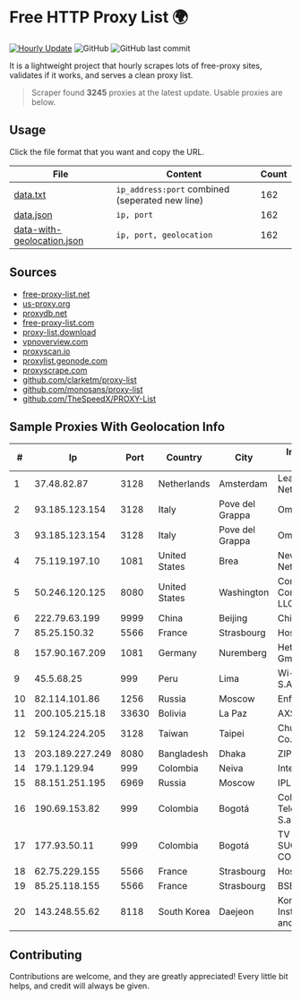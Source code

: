
# Free HTTP Proxy List 🌍

[![Hourly Update](https://github.com/mertguvencli/http-proxy-list/actions/workflows/main.yml/badge.svg?branch=main)](https://github.com/mertguvencli/http-proxy-list/actions/workflows/main.yml)
![GitHub](https://img.shields.io/github/license/mertguvencli/http-proxy-list)
![GitHub last commit](https://img.shields.io/github/last-commit/mertguvencli/http-proxy-list)

It is a lightweight project that hourly scrapes lots of free-proxy sites, validates if it works, and serves a clean proxy list.


> Scraper found **3245** proxies at the latest update. Usable proxies are below.

## Usage

Click the file format that you want and copy the URL.


|File|Content|Count|
|----|-------|-----|
|[data.txt](https://raw.githubusercontent.com/mertguvencli/http-proxy-list/main/proxy-list/data.txt)|`ip_address:port` combined (seperated new line)|162|
|[data.json](https://raw.githubusercontent.com/mertguvencli/http-proxy-list/main/proxy-list/data.json)|`ip, port`|162|
|[data-with-geolocation.json](https://raw.githubusercontent.com/mertguvencli/http-proxy-list/main/proxy-list/data-with-geolocation.json)|`ip, port, geolocation`|162|

## Sources

* [free-proxy-list.net](https://free-proxy-list.net)
* [us-proxy.org](https://www.us-proxy.org)
* [proxydb.net](http://proxydb.net)
* [free-proxy-list.com](https://free-proxy-list.com/?page=&port=&type%5B%5D=http&type%5B%5D=https&up_time=0&search=Search)
* [proxy-list.download](https://www.proxy-list.download/HTTP)
* [vpnoverview.com](https://vpnoverview.com/privacy/anonymous-browsing/free-proxy-servers)
* [proxyscan.io](https://www.proxyscan.io)
* [proxylist.geonode.com](https://proxylist.geonode.com/api/proxy-list?limit=300&page=1&sort_by=lastChecked&sort_type=desc&protocols=http,https)
* [proxyscrape.com](https://api.proxyscrape.com/v2/?request=displayproxies&protocol=http&timeout=10000&country=all&ssl=all&anonymity=all)
* [github.com/clarketm/proxy-list](https://raw.githubusercontent.com/clarketm/proxy-list/master/proxy-list-raw.txt)
* [github.com/monosans/proxy-list](https://raw.githubusercontent.com/monosans/proxy-list/main/proxies/http.txt)
* [github.com/TheSpeedX/PROXY-List](https://raw.githubusercontent.com/TheSpeedX/PROXY-List/master/http.txt)


## Sample Proxies With Geolocation Info

|#|Ip|Port|Country|City|Internet Service Provider|
|-|--|----|-------|----|-------------------------|
|1|37.48.82.87|3128|Netherlands|Amsterdam|LeaseWeb Netherlands B.V.|
|2|93.185.123.154|3128|Italy|Pove del Grappa|Omegacom S.R.L.S.|
|3|93.185.123.154|3128|Italy|Pove del Grappa|Omegacom S.R.L.S.|
|4|75.119.197.10|1081|United States|Brea|New Dream Network, LLC|
|5|50.246.120.125|8080|United States|Washington|Comcast Cable Communications, LLC|
|6|222.79.63.199|9999|China|Beijing|Chinanet|
|7|85.25.150.32|5566|France|Strasbourg|Host Europe GmbH|
|8|157.90.167.209|1081|Germany|Nuremberg|Hetzner Online GmbH|
|9|45.5.68.25|999|Peru|Lima|Wi-net Telecom S.A.C.|
|10|82.114.101.86|1256|Russia|Moscow|Enforta-MSK|
|11|200.105.215.18|33630|Bolivia|La Paz|AXS Bolivia S. A.|
|12|59.124.224.205|3128|Taiwan|Taipei|Chunghwa Telecom Co., Ltd.|
|13|203.189.227.249|8080|Bangladesh|Dhaka|ZIPNET Limited|
|14|179.1.129.94|999|Colombia|Neiva|Internexa S.a. E.S.P|
|15|88.151.251.195|6969|Russia|Moscow|IPLS|
|16|190.69.153.82|999|Colombia|Bogotá|Colombia Telecomunicaciones S.a. ESP|
|17|177.93.50.11|999|Colombia|Bogotá|TV AZTECA SUCURSAL COLOMBIA|
|18|62.75.229.155|5566|France|Strasbourg|Host Europe GmbH|
|19|85.25.118.155|5566|France|Strasbourg|BSB-SERVICE|
|20|143.248.55.62|8118|South Korea|Daejeon|Korea Advanced Institute of Science and Technology|



## Contributing

Contributions are welcome, and they are greatly appreciated! Every
little bit helps, and credit will always be given.

